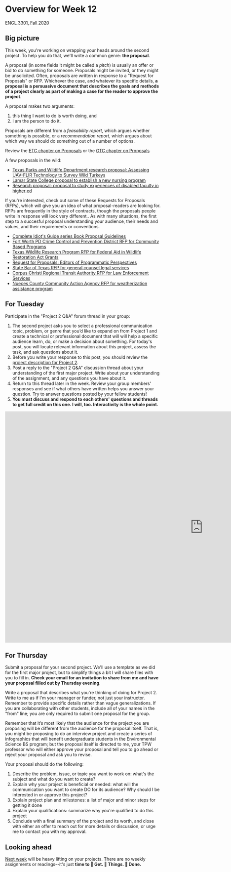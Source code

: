 # Overview for Week 12

[ENGL 3301, Fall 2020](../calendar.html)

## Big picture

This week, you're working on wrapping your heads around the second project. To help you do that, we'll write a common genre: **the proposal**.

A proposal (in some fields it might be called a *pitch*) is usually an offer or bid to do something for someone. Proposals might be invited, or they might be unsolicited. Often, proposals are written in response to a "Request for Proposals" or RFP. Whichever the case, and whatever its specific details, **a proposal is a persuasive document that describes the goals and methods of a project clearly as part of making a case for the reader to approve the project**.

A proposal makes two arguments:
1. this thing I want to do is worth doing, and
2. I am the person to do it.  

Proposals are different from a *feasability report*, which argues whether something is possible, or a *recommendation report*, which argues about which way we should do something out of a number of options.

Review the [ETC chapter on Proposals](https://pressbooks.bccampus.ca/technicalwriting/chapter/proposals/) or the [OTC chapter on Proposals](https://alg.manifoldapp.org/read/open-technical-communication/section/a2dba47a-9aa3-425b-9c59-8901176383d7)


A few proposals in the wild:
- [Texas Parks and Wildilfe Department research proposal: Assessing UAV-FLIR Technology to Survey Wild Turkeys](https://tpwd.texas.gov/huntwild/wild/research/docs/2-Wild-Turkey-RFP.pdf)
- [Lamar State College proposal to establish a new nursing program](https://www.bon.texas.gov/pdfs/board_meetings_pdfs/2015/October/3-2-8-a-PUBLIC.pdf)
- [Research proposal: proposal to study experiences of disabled faculty in higher ed](https://prod-ncte-cdn.azureedge.net/nctefiles/groups/cccc/research-initiative/sampleproposal.pdf)

If you're interested, check out some of these Requests for Proposals (RFPs), which will give you an idea of what proposal-readers are looking for. RFPs are frequently in the style of contracts, though the proposals people write in response will look very different.. As with many situations, the first step to a succesful proposal understanding your audience, their needs and values, and their requirements or conventions.
- [Complete Idiot's Guide series Book Proposal Guidelines](https://www.penguin.com/static/pages/cig/submit.php)
- [Fort Worth PD Crime Control and Prevention District RFP for Community Based Programs](https://www.facebook.com/InsideFWPD/posts/the-crime-control-and-prevention-district-ccpd-fy-2021-community-based-request-f/2647210268649783/)
- [Texas Wildlife Research Program RFP for Federal Aid in Wildlife Restoration Act Grants](https://tpwd.texas.gov/huntwild/wild/research/docs/Pittman-Robertson-RFP-Specs-Guidelines-2019.pdf)
- [Request for Proposals: Editors of Programmatic Perspectives](https://cptsc.org/blog/2020/02/14/request-for-proposals-editors-of-programmatic-perspectives/)
- [State Bar of Texas RFP for general counsel legal services](https://www.texasbar.com/AM/Template.cfm?Section=Meeting_Agendas_and_Minutes&Template=/CM/ContentDisplay.cfm&ContentID=39973)
- [Corpus Christi Regional Transit Authority RFP for Law Enforcement Services](https://www.ccrta.org/wp-content/uploads/2016/04/RFP-No.-2017-S-12-3.pdf)
- [Nueces County Community Action Agency RFP for weatherization assistance program](https://tacaa.org/files/2016-06nccaarfp.pdf)


## For Tuesday

Participate in the &quot;Project 2 Q&amp;A&quot; forum thread in your group:

  1. The second project asks you to select a professional communication topic, problem, or genre that you’d like to expand on from Project 1 and create a technical or professional document that will will help a specific audience learn, do, or make a decision about something. For today&#39;s post, you will locate relevant information about this project, assess the task, and ask questions about it.
  2. Before you write your response to this post, you should review the [project description for Project 2](https://cdmandrews.github.io/3301/project-2).
  3. Post a reply to the &quot;Project 2 Q&amp;A&quot; discussion thread about your understanding of the first major project. Write about your understanding of the assignment, and any questions you have about it.
  4. Return to this thread later in the week. Review your group members&#39; responses and see if what others have written helps you answer your question. Try to answer questions posted by your fellow students!
  5. **You must discuss and respond to each others' questions and threads to get full credit on this one. I will, too. Interactivity is the whole point.**

<iframe src="https://docs.google.com/presentation/d/e/2PACX-1vTOgCloS4czNN7_sI4wfZqSl2Fb6tAC18AigpVGj5MmvZE4VZ1rAbFBOVoRX-pCRcaGFv8Ttza_3WdS/embed?start=false&loop=false&delayms=3000" frameborder="0" width="1280" height="749" allowfullscreen="true" mozallowfullscreen="true" webkitallowfullscreen="true"></iframe>

## For Thursday

Submit a proposal for your second project. We'll use a template as we did for the first major project, but to simplify things a bit I will share files with you to fill in. **Check your email for an invitation to share from me and have your proposal filled out by Thursday evening**.

Write a proposal that describes what you're thinking of doing for Project 2. Write to me as if I'm your manager or funder, not just your instructor. Remember to provide specific details rather than vague generalizations. If you are collaborating with other students, include all of your names in the "from" line; you are only required to submit one proposal for the group.

Remember that it’s most likely that the audience for the project you are proposing will be different from the audience for the proposal itself. That is, you might be proposing to do an interview project and create a series of infographics that will benefit undergraduate students in the Environmental Science BS program; but the proposal itself is directed to me, your TPW professor who will either approve your proposal and tell you to go ahead or reject your proposal and ask you to revise.

Your proposal should do the following:
  1. Describe the problem, issue, or topic you want to work on: what's the subject and what do you want to create?
  2. Explain why your project is beneficial or needed: what will the communication you want to create DO for its audience? Why should I be interested in or approve this project?
  3. Explain project plan and milestones: a list of major and minor steps for getting it done
  4. Explain your qualifications: summarize why you're qualified to do this project
  5. Conclude with a final summary of the project and its worth, and close with either an offer to reach out for more details or discussion, or urge me to contact you with my approval.

## Looking ahead

[Next week](week-13-notes) will be heavy lifting on your projects. There are no weekly assignments or readings--it's just **time to &#x1F44F;	Get. &#x1F44F;	Things. &#x1F44F;	 Done.**
